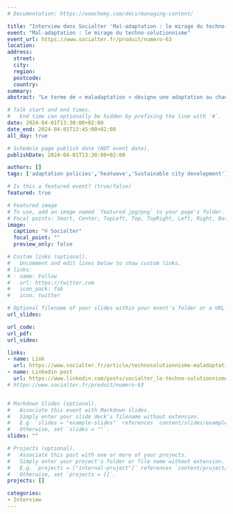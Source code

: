 ```yaml
---
# Documentation: https://wowchemy.com/docs/managing-content/

title: "Interview dans Socialter 'Mal-adaptation : le mirage du techno-solutionnisme'"
event: "Mal-adaptation : le mirage du techno-solutionnisme"
event_url: https://www.socialter.fr/produit/numero-63
location:
address:
  street:
  city:
  region:
  postcode:
  country:
summary: 
abstract: "Le terme de « maladaptation » désigne une adaptation au changement climatique qui aggrave en réalité la situation, par sa consommation d’énergie, par ses autres impacts environnementaux et témoigne d’une vision de court terme, d’un refus de questionner les modèles en place et d’une « sur-confiance dans les moyens économiques et la technologie pour tout régler »."

# Talk start and end times.
#   End time can optionally be hidden by prefixing the line with `#`.
date: 2024-04-01T13:30:00+02:00
date_end: 2024-04-01T13:45:00+02:00
all_day: true

# Schedule page publish date (NOT event date).
publishDate: 2024-04-01T13:30:00+02:00

authors: []
tags: ['adaptation policies','heatwave','Sustainable city development']

# Is this a featured event? (true/false)
featured: true

# Featured image
# To use, add an image named `featured.jpg/png` to your page's folder. 
# Focal points: Smart, Center, TopLeft, Top, TopRight, Left, Right, BottomLeft, Bottom, BottomRight.
image:
  caption: "© Socialter"
  focal_point: ""
  preview_only: false

# Custom links (optional).
#   Uncomment and edit lines below to show custom links.
# links:
# - name: Follow
#   url: https://twitter.com
#   icon_pack: fab
#   icon: twitter

# Optional filename of your slides within your event's folder or a URL.
url_slides:

url_code:
url_pdf:
url_video: 

links:
- name: Link
  url: https://www.socialter.fr/article/technosolutionnisme-maladaptation-changement-climatique-megabassines
- name: Linkedin post
  url: https://www.linkedin.com/posts/socialter_le-techno-solutionnisme-maladaptation-au-activity-7188099130299162624-cLWF?utm_source=share&utm_medium=member_desktop
# https://www.socialter.fr/produit/numero-63


# Markdown Slides (optional).
#   Associate this event with Markdown slides.
#   Simply enter your slide deck's filename without extension.
#   E.g. `slides = "example-slides"` references `content/slides/example-slides.md`.
#   Otherwise, set `slides = ""`.
slides: ""

# Projects (optional).
#   Associate this post with one or more of your projects.
#   Simply enter your project's folder or file name without extension.
#   E.g. `projects = ["internal-project"]` references `content/project/deep-learning/index.md`.
#   Otherwise, set `projects = []`.
projects: []

categories:
- Interview
---
```

